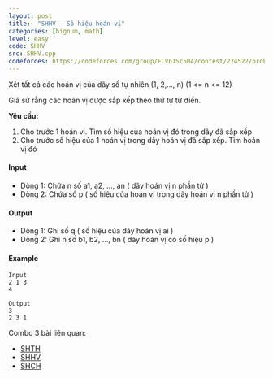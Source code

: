 ```yaml
---
layout: post
title:  "SHHV - Số hiệu hoán vị"
categories: [bignum, math]
level: easy
code: SHHV
src: SHHV.cpp
codeforces: https://codeforces.com/group/FLVn1Sc504/contest/274522/problem/B
---
```



Xét tất cả các hoán vị của dãy số tự nhiên (1, 2,..., n) (1 <= n <= 12)

Giả sử rằng các hoán vị được sắp xếp theo thứ tự từ điển.

**Yêu cầu:**

1. Cho trước 1 hoán vị. Tìm số hiệu của hoán vị đó trong dãy đã sắp xếp
2. Cho trước số hiệu của 1 hoán vị trong dãy hoán vị đã sắp xếp. Tìm hoán vị đó

#### Input

+ Dòng 1: Chứa n số a1, a2, …, an ( dãy hoán vị n phần tử )
+ Dòng 2: Chứa số p ( số hiệu của hoán vị trong dãy hoán vị n phần tử )

#### Output

+ Dòng 1: Ghi số q ( số hiệu của dãy hoán vị ai )
+ Dòng 2: Ghi n số b1, b2, …, bn ( dãy hoán vị có số hiệu p )

#### Example

```
Input
2 1 3
4

Output
3
2 3 1 
```

<!--more-->


Combo 3 bài liên quan:

+ [SHTH](https://vnspoj.github.io/problems/SHTH)
+ [SHHV](https://vnspoj.github.io/problems/SHHV)
+ [SHCH](https://vnspoj.github.io/problems/SHCH)
